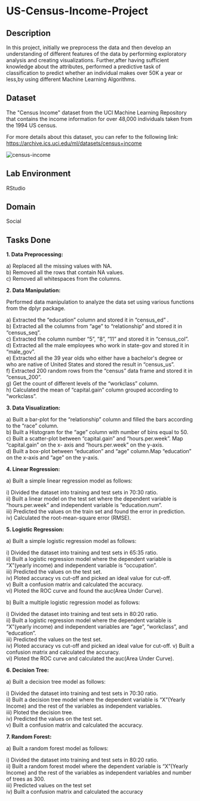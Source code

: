 # US-Census-Income-Project  

## Description  

In this project, initially we preprocess the data and then develop an understanding of different features of the data by performing exploratory analysis and creating visualizations. Further,after having sufficient knowledge about the attributes, performed a predictive task of classification to predict whether an individual makes over 50K a year or less,by using different Machine Learning Algorithms.  

## Dataset   

The "Census Income" dataset from the UCI Machine Learning Repository that contains the income information for over 48,000 individuals taken from the 1994 US census.  

For more details about this dataset, you can refer to the following link: https://archive.ics.uci.edu/ml/datasets/census+income  


![census-income](https://user-images.githubusercontent.com/62024191/91567404-b0c52b80-e962-11ea-86d7-18476314e5e7.png)  


## Lab Environment  

RStudio  

## Domain  

Social  

## Tasks Done  

**1. Data Preprocessing:**  

a)	Replaced all the missing values with NA.  
b)	Removed all the rows that contain NA values.    
c)	Removed all whitespaces from the columns.  

**2. Data Manipulation:**  

Performed data manipulation to analyze the data set using various functions from the dplyr package.  

a)	Extracted the “education” column and stored it in “census_ed” .  
b)	Extracted all the columns from “age” to “relationship” and stored it in “census_seq”.  
c)	Extracted the column number “5”, “8”, “11” and stored it in “census_col”.  
d)	Extracted all the male employees who work in state-gov and stored it in “male_gov”.  
e)	Extracted all the 39 year olds who either have a bachelor's degree or who are native of United States and stored the result in “census_us”.  
f)	Extracted 200 random rows from the “census” data frame and stored it in “census_200”.  
g)	Get the count of different levels of the “workclass” column.  
h)	Calculated the mean of “capital.gain” column grouped according to “workclass”.  

**3. Data Visualization:**  

a)	Built a bar-plot for the “relationship” column and filled the bars according to the “race” column.   
b)	Built a Histogram for the “age” column with number of bins equal to 50.  
c)	Built a scatter-plot between “capital.gain” and “hours.per.week”. Map “capital.gain” on the x- axis and “hours.per.week” on the y-axis.  
d)	Built a box-plot between “education” and “age” column.Map “education” on the x-axis and “age” on the y-axis.  

**4. Linear Regression:**  

a)	Built a simple linear regression model as follows:  

i)	Divided the dataset into training and test sets in 70:30 ratio.  
ii)	Built a linear model on the test set where the dependent variable is “hours.per.week” and independent variable is “education.num”.  
iii)	Predicted the values on the train set and found the error in prediction.  
iv) Calculated the root-mean-square error (RMSE).  

**5. Logistic Regression:**  

a)	Built a simple logistic regression model as follows:  

i)	Divided the dataset into training and test sets in 65:35 ratio.  
ii)	Built a logistic regression model where the dependent variable is “X”(yearly income) and independent variable is “occupation”.  
iii)	Predicted the values on the test set.  
iv)	Ploted accuracy vs cut-off and picked an ideal value for cut-off.  
v)	Built a confusion matrix and calculated the accuracy.  
vi)	Ploted the ROC curve and found the auc(Area Under Curve).   

b) Built a multiple logistic regression model as follows:  

i)	Divided the dataset into training and test sets in 80:20 ratio.  
ii)	Built a logistic regression model where the dependent variable is “X”(yearly income) and independent variables are “age”, “workclass”, and “education”.  
iii)	Predicted the values on the test set.  
iv)	Ploted accuracy vs cut-off and picked an ideal value for cut-off.
v) Built a confusion matrix and calculated the accuracy.  
vi) Ploted the ROC curve and calculated the auc(Area Under Curve).  

**6. Decision Tree:**  

a)	Built a decision tree model as follows:  

i)	Divided the dataset into training and test sets in 70:30 ratio.  
ii)	Built a decision tree model where the dependent variable is “X”(Yearly Income) and the rest of the variables as independent variables.  
iii) Ploted the decision tree.  
iv)	Predicted the values on the test set.  
v)	Built a confusion matrix and calculated the accuracy.  

**7. Random Forest:**  

a)	Built a random forest model as follows:  

i)	Divided the dataset into training and test sets in 80:20 ratio.  
ii)	Built a random forest model where the dependent variable is “X”(Yearly Income) and the rest of the variables as independent variables and number of trees as 300.  
iii)	Predicted values on the test set  
iv)	Built a confusion matrix and calculated the accuracy  
